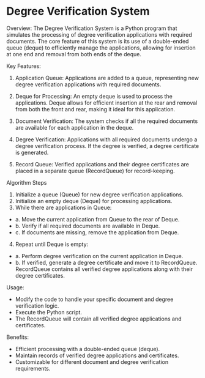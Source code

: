 # Degree Verification System

Overview:
The Degree Verification System is a Python program that simulates the processing of degree verification applications with required documents. The core feature of this system is its use of a double-ended queue (deque) to efficiently manage the applications, allowing for insertion at one end and removal from both ends of the deque.

Key Features:
1. Application Queue: Applications are added to a queue, representing new degree verification applications with required documents.

2. Deque for Processing: An empty deque is used to process the applications. Deque allows for efficient insertion at the rear and removal from both the front and rear, making it ideal for this application.

3. Document Verification: The system checks if all the required documents are available for each application in the deque.

4. Degree Verification: Applications with all required documents undergo a degree verification process. If the degree is verified, a degree certificate is generated.

5. Record Queue: Verified applications and their degree certificates are placed in a separate queue (RecordQueue) for record-keeping.

Algorithm Steps
1. Initialize a queue (Queue) for new degree verification applications.
2. Initialize an empty deque (Deque) for processing applications.
3. While there are applications in Queue:
- a. Move the current application from Queue to the rear of Deque.
- b. Verify if all required documents are available in Deque.
- c. If documents are missing, remove the application from Deque.
4. Repeat until Deque is empty:
- a. Perform degree verification on the current application in Deque.
- b. If verified, generate a degree certificate and move it to RecordQueue.
RecordQueue contains all verified degree applications along with their degree certificates.

Usage:
- Modify the code to handle your specific document and degree verification logic.
- Execute the Python script.
- The RecordQueue will contain all verified degree applications and certificates.

Benefits:
- Efficient processing with a double-ended queue (deque).
- Maintain records of verified degree applications and certificates.
- Customizable for different document and degree verification requirements.
